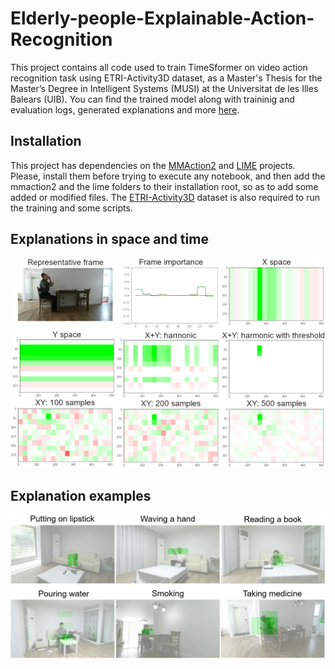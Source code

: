 # Elderly-people-Explainable-Action-Recognition
This project contains all code used to train TimeSformer on video action recognition task using ETRI-Activity3D dataset, 
as a Master's Thesis for the Master’s Degree in Intelligent Systems (MUSI) at the Universitat de les Illes Balears (UIB).
You can find the trained model along with traininig and evaluation logs, generated explanations and more [here](https://drive.google.com/drive/folders/1Cn107VogSNAHN03PTPMW-Y4SCKoqP0KC?usp=sharing).

## Installation
This project has dependencies on the [MMAction2](https://github.com/open-mmlab/mmaction2) and [LIME](https://github.com/marcotcr/lime) projects. 
Please, install them before trying to execute any notebook, and then add the mmaction2 and the lime folders to their installation root, so as to add some added or modified files.
The [ETRI-Activity3D](https://ai4robot.github.io/etri-activity3d-en/#) dataset is also required to run the training and some scripts.

## Explanations in space and time
<img src="/images/xy-different-samples and x plus y and time.png" width="900" /> 

## Explanation examples
<img src="/images/best explanations.png" width="900" /> 
